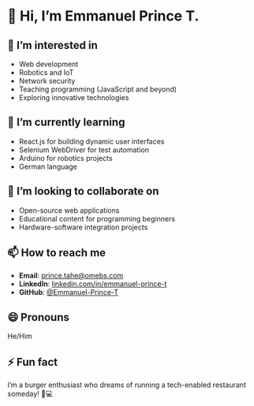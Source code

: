 # 👋 Hi, I’m Emmanuel Prince T.

## 👀 I’m interested in  
- Web development  
- Robotics and IoT  
- Network security  
- Teaching programming (JavaScript and beyond)  
- Exploring innovative technologies  

## 🌱 I’m currently learning  
- React.js for building dynamic user interfaces  
- Selenium WebDriver for test automation  
- Arduino for robotics projects  
- German language  

## 💞️ I’m looking to collaborate on  
- Open-source web applications  
- Educational content for programming beginners  
- Hardware-software integration projects  

## 📫 How to reach me  
- **Email**: prince.tahe@omebs.com  
- **LinkedIn**: [linkedin.com/in/emmanuel-prince-t](#)  
- **GitHub**: [@Emmanuel-Prince-T](https://github.com/Emmanuel-Prince-T)  

## 😄 Pronouns  
He/Him  

## ⚡ Fun fact  
I’m a burger enthusiast who dreams of running a tech-enabled restaurant someday! 🍔💻  

<!---
Emmanuel-Prince-T/Emmanuel-Prince-T is a ✨ special ✨ repository because its `README.md` (this file) appears on your GitHub profile.
You can click the Preview link to take a look at your changes.
--->
